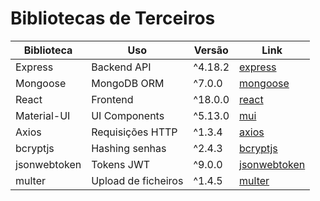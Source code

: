 # Bibliotecas de Terceiros

| Biblioteca | Uso | Versão | Link |
|--------------|-------|---------|-------|
| Express | Backend API | ^4.18.2 | [express](https://expressjs.com/) |
| Mongoose | MongoDB ORM | ^7.0.0 | [mongoose](https://mongoosejs.com/) |
| React | Frontend | ^18.0.0 | [react](https://reactjs.org/) |
| Material-UI | UI Components | ^5.13.0 | [mui](https://mui.com/) |
| Axios | Requisições HTTP | ^1.3.4 | [axios](https://axios-http.com/) |
| bcryptjs | Hashing senhas | ^2.4.3 | [bcryptjs](https://github.com/dcodeIO/bcrypt.js) |
| jsonwebtoken | Tokens JWT | ^9.0.0 | [jsonwebtoken](https://github.com/auth0/node-jsonwebtoken) |
| multer | Upload de ficheiros | ^1.4.5 | [multer](https://github.com/expressjs/multer) |
